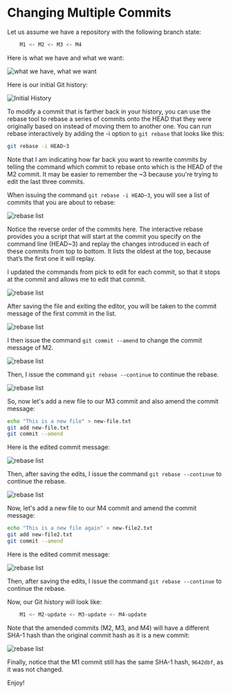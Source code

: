 # Changing Multiple Commits

Let us assume we have a repository with the following branch state:

```bash
    M1 <- M2 <- M3 <- M4
```

Here is what we have and what we want:

![what we have, what we want](amend-many-commits/amend-many-commits.png)

Here is our initial Git history:

![Initial History](amend-many-commits/initial-history-listing.png)

To modify a commit that is farther back in your history, you can use the rebase tool to rebase a series of commits onto the HEAD that they were originally based on instead of moving them to another one. You can run rebase interactively by adding the -i option to `git rebase` that looks like this:

```bash
git rebase -i HEAD~3
```

Note that I am indicating how far back you want to rewrite commits by telling the command which commit to rebase onto which is the HEAD of the M2 commit. It may be easier to remember the ~3 because you're trying to edit the last three commits.

When issuing the command `git rebase -i HEAD~3`, you will see a list of commits that you are about to rebase:

![rebase list](amend-many-commits/interactive-rebase-editor.png)

Notice the reverse order of the commits here. The interactive rebase provides you a script that will start at the commit you specify on the command line (HEAD~3) and replay the changes introduced in each of these commits from top to bottom. It lists the oldest at the top, because that’s the first one it will replay.

I updated the commands from pick to edit for each commit, so that it stops at the commit and allows me to edit that commit.

![rebase list](amend-many-commits/interactive-rebase-editor-2.png)

After saving the file and exiting the editor, you will be taken to the commit message of the first commit in the list.

![rebase list](amend-many-commits/amend-M2.png)

I then issue the command `git commit --amend` to change the commit message of M2.

![rebase list](amend-many-commits/edit-M2.png)

Then, I issue the command `git rebase --continue` to continue the rebase.

![rebase list](amend-many-commits/amend-M3.png)

So, now let's add a new file to our M3 commit and also amend the commit message:

```bash
echo "This is a new file" > new-file.txt
git add new-file.txt
git commit --amend
```

Here is the edited commit message:

![rebase list](amend-many-commits/edit-M3.png)

Then, after saving the edits, I issue the command `git rebase --continue` to continue the rebase.

![rebase list](amend-many-commits/amend-M4.png)

Now, let's add a new file to our M4 commit and amend the commit message:

```bash
echo "This is a new file again" > new-file2.txt
git add new-file2.txt
git commit --amend
```

Here is the edited commit message:

![rebase list](amend-many-commits/edit-M4.png)

Then, after saving the edits, I issue the command `git rebase --continue` to continue the rebase.

Now, our Git history will look like:

```bash
    M1 <- M2-update <- M3-update <- M4-update
```

Note that the amended commits (M2, M3, and M4) will have a different SHA-1 hash than the original commit hash as it is a new commit:

![rebase list](amend-many-commits/git-history-amended.png)

Finally, notice that the M1 commit still has the same SHA-1 hash, `9642dbf`, as it was not changed.

Enjoy!
